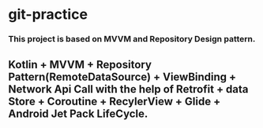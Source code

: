 # git-practice
### This project is based on MVVM and Repository Design pattern.
## Kotlin + MVVM + Repository Pattern(RemoteDataSource) + ViewBinding + Network Api Call with the help of Retrofit + data Store + Coroutine + RecylerView + Glide + Android Jet Pack LifeCycle. 

